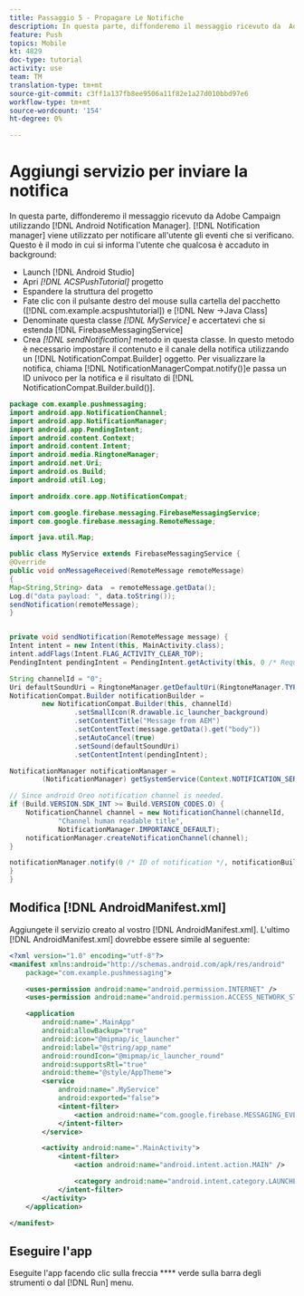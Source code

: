 ```yaml
---
title: Passaggio 5 - Propagare Le Notifiche
description: In questa parte, diffonderemo il messaggio ricevuto da  Adobe Campaign utilizzando Android Notification Manager.Firebase
feature: Push
topics: Mobile
kt: 4829
doc-type: tutorial
activity: use
team: TM
translation-type: tm+mt
source-git-commit: c3ff1a137fb8ee9506a11f82e1a27d010bbd97e6
workflow-type: tm+mt
source-wordcount: '154'
ht-degree: 0%

---
```


# Aggiungi servizio per inviare la notifica

In questa parte, diffonderemo il messaggio ricevuto da  Adobe Campaign utilizzando [!DNL Android Notification Manager]. [!DNL Notification manager] viene utilizzato per notificare all&#39;utente gli eventi che si verificano.
Questo è il modo in cui si informa l&#39;utente che qualcosa è accaduto in background:

* Launch [!DNL Android Studio]
* Apri *[!DNL ACSPushTutorial]* progetto
* Espandere la struttura del progetto
* Fate clic con il pulsante destro del mouse sulla cartella del pacchetto ([!DNL com.example.acspushtutorial]) e [!DNL New ->Java Class]
* Denominate questa classe *[!DNL MyService]* e accertatevi che si estenda [!DNL FirebaseMessagingService]
* Crea *[!DNL sendNotification]* metodo in questa classe. In questo metodo è necessario impostare il contenuto e il canale della notifica utilizzando un [!DNL NotificationCompat.Builder] oggetto. Per visualizzare la notifica, chiama [!DNL NotificationManagerCompat.notify()]e passa un ID univoco per la notifica e il risultato di [!DNL NotificationCompat.Builder.build()].

```java
package com.example.pushmessaging;
import android.app.NotificationChannel;
import android.app.NotificationManager;
import android.app.PendingIntent;
import android.content.Context;
import android.content.Intent;
import android.media.RingtoneManager;
import android.net.Uri;
import android.os.Build;
import android.util.Log;

import androidx.core.app.NotificationCompat;

import com.google.firebase.messaging.FirebaseMessagingService;
import com.google.firebase.messaging.RemoteMessage;

import java.util.Map;

public class MyService extends FirebaseMessagingService {
@Override
public void onMessageReceived(RemoteMessage remoteMessage)
{
Map<String,String> data  = remoteMessage.getData();
Log.d("data payload: ", data.toString());
sendNotification(remoteMessage);
}


private void sendNotification(RemoteMessage message) {
Intent intent = new Intent(this, MainActivity.class);
intent.addFlags(Intent.FLAG_ACTIVITY_CLEAR_TOP);
PendingIntent pendingIntent = PendingIntent.getActivity(this, 0 /* Request code */, intent, PendingIntent.FLAG_ONE_SHOT);

String channelId = "0";
Uri defaultSoundUri = RingtoneManager.getDefaultUri(RingtoneManager.TYPE_NOTIFICATION);
NotificationCompat.Builder notificationBuilder =
        new NotificationCompat.Builder(this, channelId)
                .setSmallIcon(R.drawable.ic_launcher_background)
                .setContentTitle("Message from AEM")
                .setContentText(message.getData().get("body"))
                .setAutoCancel(true)
                .setSound(defaultSoundUri)
                .setContentIntent(pendingIntent);

NotificationManager notificationManager =
        (NotificationManager) getSystemService(Context.NOTIFICATION_SERVICE);

// Since android Oreo notification channel is needed.
if (Build.VERSION.SDK_INT >= Build.VERSION_CODES.O) {
    NotificationChannel channel = new NotificationChannel(channelId,
            "Channel human readable title",
            NotificationManager.IMPORTANCE_DEFAULT);
    notificationManager.createNotificationChannel(channel);
}

notificationManager.notify(0 /* ID of notification */, notificationBuilder.build());
}
}
```

## Modifica [!DNL AndroidManifest.xml]

Aggiungete il servizio creato al vostro [!DNL AndroidManifest.xml]. L&#39;ultimo [!DNL AndroidManifest.xml] dovrebbe essere simile al seguente:

```xml
<?xml version="1.0" encoding="utf-8"?>
<manifest xmlns:android="http://schemas.android.com/apk/res/android"
    package="com.example.pushmessaging">

    <uses-permission android:name="android.permission.INTERNET" />
    <uses-permission android:name="android.permission.ACCESS_NETWORK_STATE" />

    <application
        android:name=".MainApp"
        android:allowBackup="true"
        android:icon="@mipmap/ic_launcher"
        android:label="@string/app_name"
        android:roundIcon="@mipmap/ic_launcher_round"
        android:supportsRtl="true"
        android:theme="@style/AppTheme">
        <service
            android:name=".MyService"
            android:exported="false">
            <intent-filter>
                <action android:name="com.google.firebase.MESSAGING_EVENT" />
            </intent-filter>
        </service>

        <activity android:name=".MainActivity">
            <intent-filter>
                <action android:name="android.intent.action.MAIN" />

                <category android:name="android.intent.category.LAUNCHER" />
            </intent-filter>
        </activity>
    </application>

</manifest>
```

## Eseguire l&#39;app

Eseguite l&#39;app facendo clic sulla freccia **** verde sulla barra degli strumenti o dal [!DNL Run] menu.
